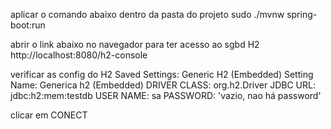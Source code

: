 aplicar o comando abaixo dentro da pasta do projeto
sudo ./mvnw  spring-boot:run

abrir o link abaixo no navegador para ter acesso ao sgbd H2
http://localhost:8080/h2-console


verificar as config do H2
Saved Settings: Generic H2 (Embedded)
Setting Name: Generica h2 (Embedded)
DRIVER CLASS: org.h2.Driver
JDBC URL: jdbc:h2:mem:testdb
USER NAME: sa
PASSWORD: 'vazio, nao há password'

clicar em CONECT
